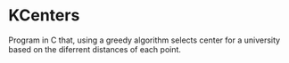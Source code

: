 ﻿# KCenters
 Program in C that, using a greedy algorithm selects center for a university based on the diferrent distances of each point.
